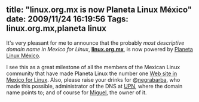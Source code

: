 title: "linux.org.mx is now Planeta Linux México"
date: 2009/11/24 16:19:56
Tags: linux.org.mx,planeta linux
---
It's very pleasant for me to announce that the probably <em>most descriptive domain name in Mexico for Linux</em>, <a href="http://linux.org.mx/"><strong>linux.org.mx</strong></a>, is now powered by <a href="http://planetalinux.org/mx">Planeta Linux México</a>.

I see this as a great milestone of all the members of the Mexican Linux community that have made Planeta Linux the number one <a href="http://www.google.com/search?q=linux%20mexico">Web site in Mexico for Linux</a>. Also, please raise your drinks for @<a href="http://twitter.com/negrabarba">negrabarba</a>, who made this possible, administrator of the DNS at <a href="http://www.upn.mx">UPN</a>, where the domain name points to; and of course for <a href="http://tirania.org/blog/">Miguel</a>, the owner of it.